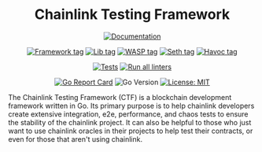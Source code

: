 <div align="center">

# Chainlink Testing Framework
[![Documentation](https://img.shields.io/badge/Documentation-MDBook-blue?style=for-the-badge)](https://smartcontractkit.github.io/chainlink-testing-framework/overview.html)

[//]: # ([![Main branch breaking changes check]&#40;https://github.com/smartcontractkit/chainlink-testing-framework/actions/workflows/rc-breaking-changes.yaml/badge.svg&#41;]&#40;https://github.com/smartcontractkit/chainlink-testing-framework/actions/workflows/rc-breaking-changes.yaml&#41;)
[![Framework tag](https://img.shields.io/github/v/tag/smartcontractkit/chainlink-testing-framework?filter=%2Aframework%2A)](https://github.com/smartcontractkit/chainlink-testing-framework/tags)
[![Lib tag](https://img.shields.io/github/v/tag/smartcontractkit/chainlink-testing-framework?filter=%2Alib%2A)](https://github.com/smartcontractkit/chainlink-testing-framework/tags)
[![WASP tag](https://img.shields.io/github/v/tag/smartcontractkit/chainlink-testing-framework?filter=%2Awasp%2A)](https://github.com/smartcontractkit/chainlink-testing-framework/tags)
[![Seth tag](https://img.shields.io/github/v/tag/smartcontractkit/chainlink-testing-framework?filter=%2Aseth%2A)](https://github.com/smartcontractkit/chainlink-testing-framework/tags)
[![Havoc tag](https://img.shields.io/github/v/tag/smartcontractkit/chainlink-testing-framework?filter=%2Ahavoc%2A)](https://github.com/smartcontractkit/chainlink-testing-framework/tags)

[![Tests](https://github.com/smartcontractkit/chainlink-testing-framework/actions/workflows/test.yaml/badge.svg)](https://github.com/smartcontractkit/chainlink-testing-framework/actions/workflows/test.yaml)
[![Run all linters](https://github.com/smartcontractkit/chainlink-testing-framework/actions/workflows/linters.yml/badge.svg)](https://github.com/smartcontractkit/chainlink-testing-framework/actions/workflows/linters.yml)

[![Go Report Card](https://goreportcard.com/badge/github.com/smartcontractkit/chainlink-testing-framework)](https://goreportcard.com/report/github.com/smartcontractkit/chainlink-testing-framework)
![Go Version](https://img.shields.io/github/go-mod/go-version/smartcontractkit/chainlink-testing-framework?filename=./lib/go.mod)
[![License: MIT](https://img.shields.io/badge/License-MIT-yellow.svg)](https://opensource.org/licenses/MIT)
</div>

The Chainlink Testing Framework (CTF) is a blockchain development framework written in Go. Its primary purpose is to help chainlink developers create extensive integration, e2e, performance, and chaos tests to ensure the stability of the chainlink project. It can also be helpful to those who just want to use chainlink oracles in their projects to help test their contracts, or even for those that aren't using chainlink.